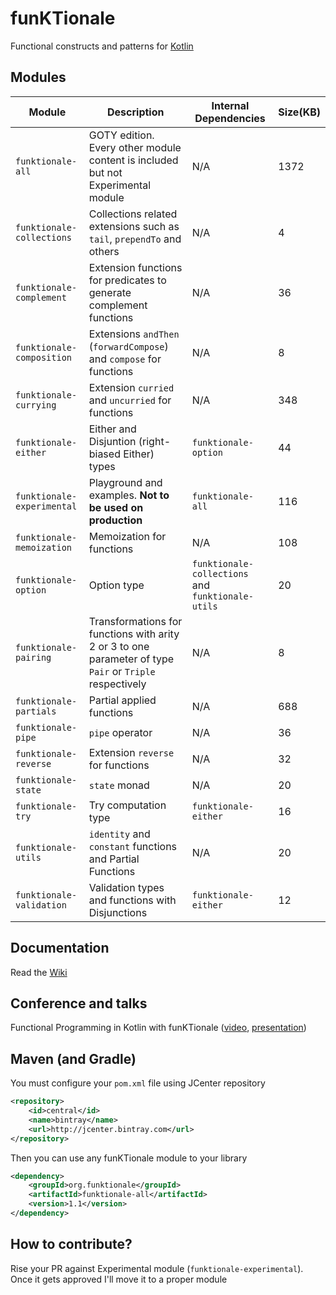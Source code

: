 funKTionale
===========

Functional constructs and patterns for [Kotlin](http://kotlin-lang.org)

## Modules

| Module | Description | Internal Dependencies | Size(KB) |
|---|---|---|---| 
|`funktionale-all`| GOTY edition. Every other module content is included but not Experimental module|N/A|1372|
|`funktionale-collections`|Collections related extensions such as `tail`, `prependTo` and others|N/A|4|
|`funktionale-complement`|Extension functions for predicates to generate complement functions|N/A|36|
|`funktionale-composition`| Extensions `andThen` (`forwardCompose`) and `compose` for functions|N/A|8|
|`funktionale-currying`|Extension `curried` and `uncurried` for functions|N/A|348|
|`funktionale-either`|Either and Disjuntion (right-biased Either) types|`funktionale-option`|44|
|`funktionale-experimental`|Playground and examples. **Not to be used on production**|`funktionale-all`|116|
|`funktionale-memoization`|Memoization for functions|N/A|108|
|`funktionale-option`|Option type|`funktionale-collections` and `funktionale-utils`|20|
|`funktionale-pairing`|Transformations for functions with arity 2 or 3 to one parameter of type `Pair` or `Triple` respectively |N/A|8|
|`funktionale-partials`|Partial applied functions|N/A|688|
|`funktionale-pipe`|`pipe` operator|N/A|36|
|`funktionale-reverse`|Extension `reverse` for functions|N/A|32|
|`funktionale-state`|`state` monad|N/A|20|
|`funktionale-try`|Try computation type|`funktionale-either`|16|
|`funktionale-utils`|`identity` and `constant` functions and Partial Functions |N/A|20|
|`funktionale-validation`|Validation types and functions with Disjunctions|`funktionale-either`|12|

## Documentation

Read the [Wiki](https://github.com/MarioAriasC/funKTionale/wiki)

## Conference and talks

Functional Programming in Kotlin with funKTionale ([video](https://www.youtube.com/watch?v=klakgWp1KWg), [presentation](https://speakerdeck.com/marioariasc/functional-programming-in-kotlin-with-funktionale-2))

## Maven (and Gradle)

You must configure your `pom.xml` file using JCenter repository

```xml
<repository>
    <id>central</id>
    <name>bintray</name>
    <url>http://jcenter.bintray.com</url>
</repository>
```

Then you can use any funKTionale module to your library

```xml
<dependency>
    <groupId>org.funktionale</groupId>
    <artifactId>funktionale-all</artifactId>
    <version>1.1</version>
</dependency>
```

## How to contribute?

Rise your PR against Experimental module (`funktionale-experimental`). Once it gets approved I'll move it to a proper module 


